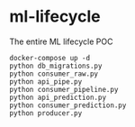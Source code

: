 # ml-lifecycle
The entire ML lifecycle POC

```
docker-compose up -d
python db_migrations.py
python consumer_raw.py
python api_pipe.py
python consumer_pipeline.py
python api_prediction.py
python consumer_prediction.py
python producer.py
```